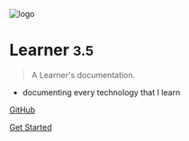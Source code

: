 <!-- _coverpage.md -->

![logo](_media/icon.svg)

# Learner <small>3.5</small>

> A Learner's documentation.

- documenting every technology that I learn

[GitHub](https://github.com/sa-kota/Learner/)

[Get Started](/home)
